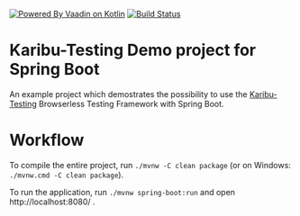 [![Powered By Vaadin on Kotlin](http://vaadinonkotlin.eu/iconography/vok_badge.svg)](http://vaadinonkotlin.eu)
[![Build Status](https://travis-ci.org/mvysny/karibu-testing-spring.svg?branch=master)](https://travis-ci.org/mvysny/karibu-testing-spring)

# Karibu-Testing Demo project for Spring Boot

An example project which demostrates the possibility to use the [Karibu-Testing](https://github.com/mvysny/karibu-testing)
Browserless Testing Framework with Spring Boot.

Workflow
========

To compile the entire project, run `./mvnw -C clean package` (or on Windows: `./mvnw.cmd -C clean package`).

To run the application, run `./mvnw spring-boot:run` and open http://localhost:8080/ .
